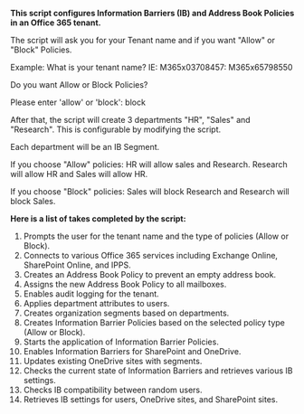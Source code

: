 **This script configures Information Barriers (IB) and Address Book Policies in an Office 365 tenant.**

The script will ask you for your Tenant name and if you want "Allow" or "Block" Policies.

Example:
What is your tenant name? IE: M365x03708457: M365x65798550

Do you want Allow or Block Policies?

Please enter 'allow' or 'block': block

After that, the script will create 3 departments "HR", "Sales" and "Research". This is configurable by modifying the script.

Each department will be an IB Segment.

If you choose "Allow" policies: HR will allow sales and Research. Research will allow HR and Sales will allow HR.

If you choose "Block" policies: Sales will block Research and Research will block Sales.

**Here is a list of takes completed by the script:**
1. Prompts the user for the tenant name and the type of policies (Allow or Block).
2. Connects to various Office 365 services including Exchange Online, SharePoint Online, and IPPS.
3. Creates an Address Book Policy to prevent an empty address book.
4. Assigns the new Address Book Policy to all mailboxes.
5. Enables audit logging for the tenant.
6. Applies department attributes to users.
7. Creates organization segments based on departments.
8. Creates Information Barrier Policies based on the selected policy type (Allow or Block).
9. Starts the application of Information Barrier Policies.
10. Enables Information Barriers for SharePoint and OneDrive.
11. Updates existing OneDrive sites with segments.
12. Checks the current state of Information Barriers and retrieves various IB settings.
13. Checks IB compatibility between random users.
14. Retrieves IB settings for users, OneDrive sites, and SharePoint sites.
